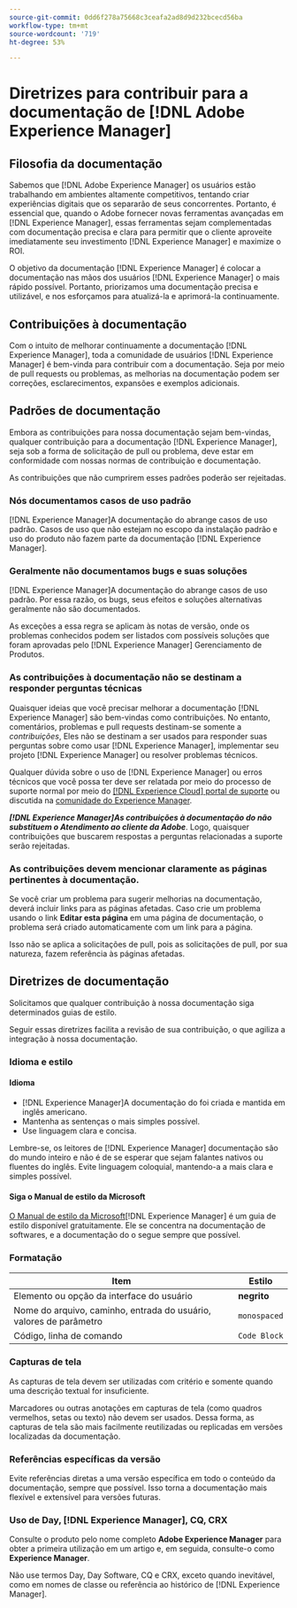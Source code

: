 ```yaml
---
source-git-commit: 0dd6f278a75668c3ceafa2ad8d9d232bcecd56ba
workflow-type: tm+mt
source-wordcount: '719'
ht-degree: 53%

---
```

# Diretrizes para contribuir para a documentação de [!DNL Adobe Experience Manager]

## Filosofia da documentação

Sabemos que [!DNL Adobe Experience Manager] os usuários estão trabalhando em ambientes altamente competitivos, tentando criar experiências digitais que os separarão de seus concorrentes. Portanto, é essencial que, quando o Adobe fornecer novas ferramentas avançadas em [!DNL Experience Manager], essas ferramentas sejam complementadas com documentação precisa e clara para permitir que o cliente aproveite imediatamente seu investimento [!DNL Experience Manager] e maximize o ROI.

O objetivo da documentação [!DNL Experience Manager] é colocar a documentação nas mãos dos usuários [!DNL Experience Manager] o mais rápido possível. Portanto, priorizamos uma documentação precisa e utilizável, e nos esforçamos para atualizá-la e aprimorá-la continuamente.

## Contribuições à documentação

Com o intuito de melhorar continuamente a documentação [!DNL Experience Manager], toda a comunidade de usuários [!DNL Experience Manager] é bem-vinda para contribuir com a documentação. Seja por meio de pull requests ou problemas, as melhorias na documentação podem ser correções, esclarecimentos, expansões e exemplos adicionais.

## Padrões de documentação

Embora as contribuições para nossa documentação sejam bem-vindas, qualquer contribuição para a documentação [!DNL Experience Manager], seja sob a forma de solicitação de pull ou problema, deve estar em conformidade com nossas normas de contribuição e documentação.

As contribuições que não cumprirem esses padrões poderão ser rejeitadas.

### Nós documentamos casos de uso padrão

[!DNL Experience Manager]A documentação do abrange casos de uso padrão. Casos de uso que não estejam no escopo da instalação padrão e uso do produto não fazem parte da documentação [!DNL Experience Manager].

### Geralmente não documentamos bugs e suas soluções

[!DNL Experience Manager]A documentação do abrange casos de uso padrão. Por essa razão, os bugs, seus efeitos e soluções alternativas geralmente não são documentados.

As exceções a essa regra se aplicam às notas de versão, onde os problemas conhecidos podem ser listados com possíveis soluções que foram aprovadas pelo [!DNL Experience Manager] Gerenciamento de Produtos.

### As contribuições à documentação não se destinam a responder perguntas técnicas

Quaisquer ideias que você precisar melhorar a documentação [!DNL Experience Manager] são bem-vindas como contribuições. No entanto, comentários, problemas e pull requests destinam-se somente a *contribuições*, Eles não se destinam a ser usados para responder suas perguntas sobre como usar [!DNL Experience Manager], implementar seu projeto [!DNL Experience Manager] ou resolver problemas técnicos.

Qualquer dúvida sobre o uso de [!DNL Experience Manager] ou erros técnicos que você possa ter deve ser relatada por meio do processo de suporte normal por meio do [[!DNL Experience Cloud] portal de suporte](https://experienceleague.adobe.com/?support-solution=Experience+Manager#support) ou discutida na [comunidade do Experience Manager](https://experienceleaguecommunities.adobe.com/t5/adobe-experience-manager/ct-p/adobe-experience-manager-community).

***[!DNL Experience Manager]As contribuições à documentação do não substituem o Atendimento ao cliente da Adobe***. Logo, quaisquer contribuições que buscarem respostas a perguntas relacionadas a suporte serão rejeitadas.

### As contribuições devem mencionar claramente as páginas pertinentes à documentação.

Se você criar um problema para sugerir melhorias na documentação, deverá incluir links para as páginas afetadas. Caso crie um problema usando o link **Editar esta página** em uma página de documentação, o problema será criado automaticamente com um link para a página.

Isso não se aplica a solicitações de pull, pois as solicitações de pull, por sua natureza, fazem referência às páginas afetadas.

## Diretrizes de documentação

Solicitamos que qualquer contribuição à nossa documentação siga determinados guias de estilo.

Seguir essas diretrizes facilita a revisão de sua contribuição, o que agiliza a integração à nossa documentação.

### Idioma e estilo

#### Idioma

* [!DNL Experience Manager]A documentação do foi criada e mantida em inglês americano.
* Mantenha as sentenças o mais simples possível.
* Use linguagem clara e concisa.

Lembre-se, os leitores de [!DNL Experience Manager] documentação são do mundo inteiro e não é de se esperar que sejam falantes nativos ou fluentes do inglês. Evite linguagem coloquial, mantendo-a a mais clara e simples possível.

#### Siga o Manual de estilo da Microsoft

[O Manual de estilo da Microsoft](https://docs.microsoft.com/pt-br/style-guide/welcome/)[!DNL Experience Manager] é um guia de estilo disponível gratuitamente. Ele se concentra na documentação de softwares, e a documentação do o segue sempre que possível.

### Formatação

| Item | Estilo |
|---|---|
| Elemento ou opção da interface do usuário | **negrito** |
| Nome do arquivo, caminho, entrada do usuário, valores de parâmetro | `monospaced` |
| Código, linha de comando | ```Code Block``` |

### Capturas de tela

As capturas de tela devem ser utilizadas com critério e somente quando uma descrição textual for insuficiente.

Marcadores ou outras anotações em capturas de tela (como quadros vermelhos, setas ou texto) não devem ser usados. Dessa forma, as capturas de tela são mais facilmente reutilizadas ou replicadas em versões localizadas da documentação.

### Referências específicas da versão

Evite referências diretas a uma versão específica em todo o conteúdo da documentação, sempre que possível. Isso torna a documentação mais flexível e extensível para versões futuras.

### Uso de Day, [!DNL Experience Manager], CQ, CRX

Consulte o produto pelo nome completo **Adobe Experience Manager** para obter a primeira utilização em um artigo e, em seguida, consulte-o como **Experience Manager**.

Não use termos Day, Day Software, CQ e CRX, exceto quando inevitável, como em nomes de classe ou referência ao histórico de [!DNL Experience Manager].
